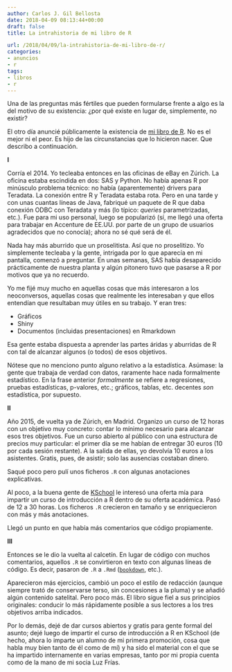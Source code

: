 ```yaml
---
author: Carlos J. Gil Bellosta
date: 2018-04-09 08:13:44+00:00
draft: false
title: La intrahistoria de mi libro de R

url: /2018/04/09/la-intrahistoria-de-mi-libro-de-r/
categories:
- anuncios
- r
tags:
- libros
- r
---
```


Una de las preguntas más fértiles que pueden formularse frente a algo es la del motivo de su existencia: ¿por qué existe en lugar de, simplemente, no existir?

El otro día anuncié públicamente la existencia de [mi libro de R](https://www.datanalytics.com/2018/04/05/un-libro-de-r-mi-libro-de-r/). No es el mejor ni el peor. Es hijo de las circunstancias que lo hicieron nacer. Que describo a continuación.

**I**

Corría el 2014. Yo tecleaba entonces en las oficinas de eBay en Zúrich. La oficina estaba escindida en dos: SAS y Python. No había apenas R por minúsculo problema técnico: no había (aparentemente) drivers para Teradata. La conexión entre R y Teradata estaba rota. Pero en una tarde y con unas cuantas líneas de Java, fabriqué un paquete de R que daba conexión ODBC con Teradata y más (lo típico: _queries_ parametrizadas, etc.). Fue para mi uso personal, luego se popularizó (sí, me llegó una oferta para trabajar en Accenture de EE.UU. por parte de un grupo de usuarios agradecidos que no conocía); ahora no sé qué será de él.

Nada hay más aburrido que un proselitista. Así que no proselitizo. Yo simplemente tecleaba y la gente, intrigada por lo que aparecía en mi pantalla, comenzó a preguntar. En unas semanas, SAS había desaparecido prácticamente de nuestra planta y algún pitonero tuvo que pasarse a R por motivos que ya no recuerdo.

Yo me fijé muy mucho en aquellas cosas que más interesaron a los neoconversos, aquellas cosas que realmente les interesaban y que ellos entendían que resultaban muy útiles en su trabajo. Y eran tres:

* Gráficos
* Shiny
* Documentos (incluidas presentaciones) en Rmarkdown

Esa gente estaba dispuesta a aprender las partes áridas y aburridas de R con tal de alcanzar algunos (o todos) de esos objetivos.

Nótese que no menciono punto alguno relativo a la estadística. Asúmase: la gente que trabaja de verdad con datos, raramente hace nada formalmente estadístico. En la frase anterior _formalmente_ se refiere a regresiones, pruebas estadísticas, p-valores, etc.; gráficos, tablas, etc. decentes _son_ estadística, por supuesto.

**II**

Año 2015, de vuelta ya de Zúrich, en Madrid. Organizo un curso de 12 horas con un objetivo muy concreto: contar lo mínimo necesario para alcanzar esos tres objetivos. Fue un curso abierto al público con una estructura de precios muy particular: el primer día se me habían de entregar 30 euros (10 por cada sesión restante). A la salida de ellas, yo devolvía 10 euros a los asistentes. Gratis, pues, de asistir; solo las ausencias costaban dinero.

Saqué poco pero pulí unos ficheros `.R` con algunas anotaciones explicativas.

Al poco, a la buena gente de [KSchool](https://kschool.com/) le interesó una oferta mía para impartir un curso de introducción a R dentro de su oferta académica. Pasó de 12 a 30 horas. Los ficheros `.R` crecieron en tamaño y se enriquecieron con más y más anotaciones.

Llegó un punto en que había más comentarios que código propiamente.

**III**

Entonces se le dio la vuelta al calcetín. En lugar de código con muchos comentarios, aquellos `.R` se convirtieron en texto con algunas líneas de código. Es decir, pasaron de `.R` a `.Rmd` ([`bookdown`](https://bookdown.org/), etc.).

Aparecieron más ejercicios, cambió un poco el estilo de redacción (aunque siempre trató de conservarse terso, sin concesiones a la pluma) y se añadió algún contenido satelital. Pero poco más. El libro sigue fiel a sus principios originales: conducir lo más rápidamente posible a sus lectores a los tres objetivos arriba indicados.

Por lo demás, dejé de dar cursos abiertos y gratis para gente formal del asunto; dejé luego de impartir el curso de introducción a R en KSchool (de hecho, ahora lo imparte un alumno de mi primera promoción, cosa que habla muy bien tanto de él como de mí) y ha sido el material con el que se ha impartido internamente en varias empresas, tanto por mi propia cuenta como de la mano de mi socia Luz Frías.

